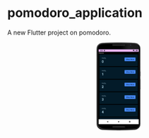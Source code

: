 # pomodoro_application

A new Flutter project on pomodoro.

<p align="center">
<img src="https://github.com/Mohammed-Khubaib/Android-Project/blob/main/Screenshot_20221003_020114.png" width="100" height="200">
 </p>

